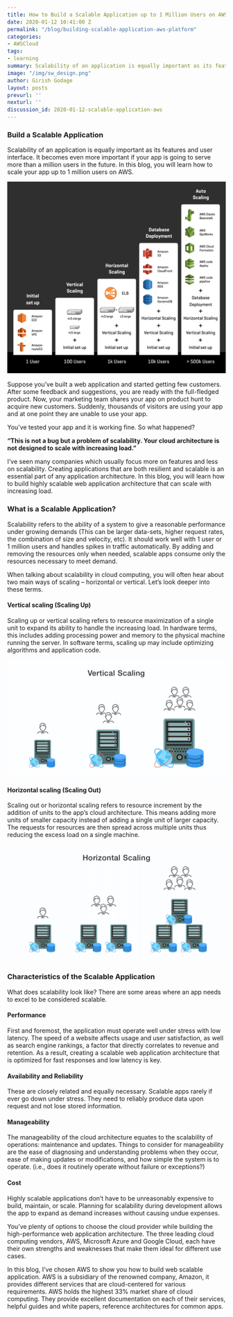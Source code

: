 ```yaml
---
title: How to Build a Scalable Application up to 1 Million Users on AWS
date: 2020-01-12 10:41:00 Z
permalink: "/blog/building-scalable-application-aws-platform"
categories:
- AWSCloud
tags:
- learning
summary: Scalability of an application is equally important as its features and user interface. It becomes even more important if your app is going to serve more than a million users in the future. In this blog, you will learn how to scale your app up to 1 million users on AWS.
image: "/img/sw_design.png"
author: Girish Godage
layout: posts
prevurl: ''
nexturl: ''
discussion_id: 2020-01-12-scalable-application-aws
---
```


### Build a Scalable Application

 Scalability of an application is equally important as its features and user interface. It becomes even more important if your app is going to serve more than a million users in the future. In this blog, you will learn how to scale your app up to 1 million users on AWS.

 ![image info](/img/awscloud/4/User-scale-1.png)

 Suppose you’ve built a web application and started getting few customers. After some feedback and suggestions, you are ready with the full-fledged product. Now, your marketing team shares your app on product hunt to acquire new customers. Suddenly, thousands of visitors are using your app and at one point they are unable to use your app.

You’ve tested your app and it is working fine. So what happened?

**“This is not a bug but a problem of scalability. Your cloud architecture is not designed to scale with increasing load.”**

I’ve seen many companies which usually focus more on features and less on scalability. Creating applications that are both resilient and scalable is an essential part of any application architecture. In this blog, you will learn how to build highly scalable web application architecture that can scale with increasing load. 

### What is a Scalable Application?
Scalability refers to the ability of a system to give a reasonable performance under growing demands (This can be larger data-sets, higher request rates, the combination of size and velocity, etc). It should work well with 1 user or 1 million users and handles spikes in traffic automatically. By adding and removing the resources only when needed, scalable apps consume only the resources necessary to meet demand.

When talking about scalability in cloud computing, you will often hear about two main ways of scaling – horizontal or vertical. Let’s look deeper into these terms.

#### Vertical scaling (Scaling Up)

Scaling up or vertical scaling refers to resource maximization of a single unit to expand its ability to handle the increasing load. In hardware terms, this includes adding processing power and memory to the physical machine running the server. In software terms, scaling up may include optimizing algorithms and application code.

![image info](/img/awscloud/4/Single-Host-Vertical-Scalibility.png)

#### Horizontal scaling (Scaling Out)

Scaling out or horizontal scaling refers to resource increment by the addition of units to the app’s cloud architecture. This means adding more units of smaller capacity instead of adding a single unit of larger capacity. The requests for resources are then spread across multiple units thus reducing the excess load on a single machine.

![image info](/img/awscloud/4/Single-Host-Horizontal-Scalibility.png)

### Characteristics of the Scalable Application
What does scalability look like? There are some areas where an app needs to excel to be considered scalable.

#### Performance
First and foremost, the application must operate well under stress with low latency. The speed of a website affects usage and user satisfaction, as well as search engine rankings, a factor that directly correlates to revenue and retention. As a result, creating a scalable web application architecture that is optimized for fast responses and low latency is key.

#### Availability and Reliability
These are closely related and equally necessary. Scalable apps rarely if ever go down under stress. They need to reliably produce data upon request and not lose stored information.

#### Manageability
The manageability of the cloud architecture equates to the scalability of operations: maintenance and updates. Things to consider for manageability are the ease of diagnosing and understanding problems when they occur, ease of making updates or modifications, and how simple the system is to operate. (i.e., does it routinely operate without failure or exceptions?)

#### Cost
Highly scalable applications don’t have to be unreasonably expensive to build, maintain, or scale. Planning for scalability during development allows the app to expand as demand increases without causing undue expenses.

You’ve plenty of options to choose the cloud provider while building the high-performance web application architecture. The three leading cloud computing vendors, AWS, Microsoft Azure and Google Cloud, each have their own strengths and weaknesses that make them ideal for different use cases.

In this blog, I’ve chosen AWS to show you how to build web scalable application. AWS is a subsidiary of the renowned company, Amazon, it provides different services that are cloud-centered for various requirements. AWS holds the highest 33% market share of cloud computing. They provide excellent documentation on each of their services, helpful guides and white papers, reference architectures for common apps.